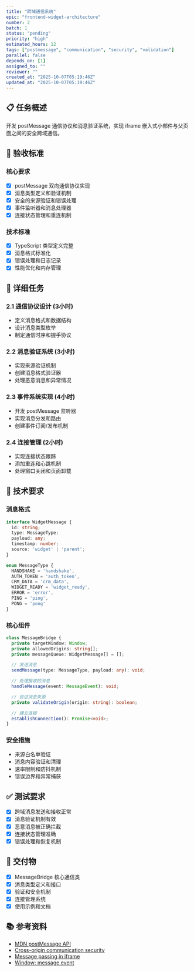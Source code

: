 ```yaml
---
title: "跨域通信系统"
epic: "frontend-widget-architecture"
number: 2
batch: 1
status: "pending"
priority: "high"
estimated_hours: 12
tags: ["postmessage", "communication", "security", "validation"]
parallel: false
depends_on: [1]
assigned_to: ""
reviewer: ""
created_at: "2025-10-07T05:19:46Z"
updated_at: "2025-10-07T05:19:46Z"
---
```


## 📋 任务概述

开发 postMessage 通信协议和消息验证系统，实现 iframe 嵌入式小部件与父页面之间的安全跨域通信。

## 🎯 验收标准

### 核心要求
- [x] postMessage 双向通信协议实现
- [x] 消息类型定义和验证机制
- [x] 安全的来源验证和错误处理
- [x] 事件监听器和消息处理器
- [x] 连接状态管理和重连机制

### 技术标准
- [x] TypeScript 类型定义完整
- [x] 消息格式标准化
- [x] 错误处理和日志记录
- [x] 性能优化和内存管理

## 📝 详细任务

### 2.1 通信协议设计 (3小时)
- 定义消息格式和数据结构
- 设计消息类型枚举
- 制定通信时序和握手协议

### 2.2 消息验证系统 (3小时)
- 实现来源验证机制
- 创建消息格式验证器
- 处理恶意消息和异常情况

### 2.3 事件系统实现 (4小时)
- 开发 postMessage 监听器
- 实现消息分发和路由
- 创建事件订阅/发布机制

### 2.4 连接管理 (2小时)
- 实现连接状态跟踪
- 添加重连和心跳机制
- 处理窗口关闭和页面卸载

## 🔧 技术要求

### 消息格式
```typescript
interface WidgetMessage {
  id: string;
  type: MessageType;
  payload: any;
  timestamp: number;
  source: 'widget' | 'parent';
}

enum MessageType {
  HANDSHAKE = 'handshake',
  AUTH_TOKEN = 'auth_token',
  CRM_DATA = 'crm_data',
  WIDGET_READY = 'widget_ready',
  ERROR = 'error',
  PING = 'ping',
  PONG = 'pong'
}
```

### 核心组件
```typescript
class MessageBridge {
  private targetWindow: Window;
  private allowedOrigins: string[];
  private messageQueue: WidgetMessage[] = [];

  // 发送消息
  sendMessage(type: MessageType, payload: any): void;

  // 处理接收的消息
  handleMessage(event: MessageEvent): void;

  // 验证消息来源
  private validateOrigin(origin: string): boolean;

  // 建立连接
  establishConnection(): Promise<void>;
}
```

### 安全措施
- 来源白名单验证
- 消息内容验证和清理
- 速率限制和防抖机制
- 错误边界和异常捕获

## ✅ 测试要求

- [x] 跨域消息发送和接收正常
- [x] 消息验证机制有效
- [x] 恶意消息被正确拦截
- [x] 连接状态管理准确
- [x] 错误处理和恢复机制

## 🚀 交付物

- [x] MessageBridge 核心通信类
- [x] 消息类型定义和接口
- [x] 验证和安全机制
- [x] 连接管理系统
- [x] 使用示例和文档

## 📚 参考资料

- [MDN postMessage API](https://developer.mozilla.org/en-US/docs/Web/API/Window/postMessage)
- [Cross-origin communication security](https://web.dev/cross-origin-communication/)
- [Message passing in iframe](https://developer.mozilla.org/en-US/docs/Web/API/Window/postMessage)
- [Window: message event](https://developer.mozilla.org/en-US/docs/Web/API/Window/message_event)